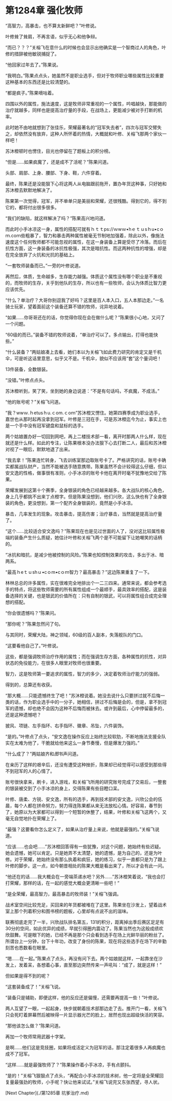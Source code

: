 # 第1284章 强化牧师

“高智力，高暴击，也不算太新鲜吧？”叶修说。

叶修耸了耸肩，不再言语，似乎无心和他争辩。

“而已？？？”关榕飞在意什么的时候也会显示出他确实是一个智商过人的角色，叶修的措辞被他敏锐捕捉了。

“他回家过年去了。”陈果说。

“我明白。”陈果点点头，她虽然不是职业选手，但对于牧师职业哪些属性比较重要这种基本的东西还是比较清楚的。

“都是疯子。”陈果嘀咕着。

四围以外的属性，施法速度，这是牧师非常重视的一个属性，吟唱越快，那能做的治疗就越多，同样也是提高治疗量的手段，在战场上，更能减少被对手打断的机率。

此时她不由地就想到了张佳乐，荣耀最著名的“冠军失去者”，四次与冠军交臂失之，却依然没有放弃，这种人所怀着的热情，大概就和叶修、关榕飞那两个家伙一样吧！

苏沐橙顿时也愣住，目光也停留在了题板上的积分榜。

“但是……如果疯魔了，还是成不了活呢？”陈果问道。

头部、肩部、上身、腰部、下身、鞋，六件穿着。

最终，陈果还是没能狠下心将这两人从电脑跟前拖开，置办年货这种事，只好她和苏沐橙去默默地解决了。

陈果第一次觉得，冠军，并不单单只是美丽和荣耀，还很残酷。得到它的，得不到它的，都将付出很多很多。

“我们的缺陷，就这样解决了吗？”陈果高兴地问道。

而此时小手冰凉这一身，属性的搭配可就有ｈｔｔps://ｗwｗ•hｅｔｕsｈu•cｏｍ.coｍ些粗暴了，智力和暴击两种属性被毫无节制地加强着，除此以外，像施法速度这个任何牧师都不可能忽视的属性，在这一身装备上算是受尽了冷落。而后在抗性方面，这一身装备的冰抗性极强，其次是暗抗性。而这两种抗性的增强，却是在完全放弃了火抗和光抗的基础上。

“一套牧师装备而已。”一旁的叶修说道。

再然后，体质，生命越多，生存能力越强。体质这个属性没有哪个职业是不重视的，而牧师的生存，关乎到他队的生存，所以也有一些牧师，会认为体质比智力更应该优先。

“什么？单治疗？大哥你别逗我了好吗？这里是百人本入口，五人本那边走。”一名骑士玩家，望着面前这个装备还算不错的牧师，诧异地说着。

“如果……你哥哥还在的话，你觉得你现在会在做什么呢？”陈果很小心地，又问了一个问题。

“60级的而已。”装备不错的牧师说着，“单治疗可以了。多点输出，打得也能快些。”

“什么装备？”两姑娘凑上去看，她们本以为关榕飞如此费力研究的肯定又是千机伞，可是听这话里意思，似乎又不是。千机伞，貌似不应该用“套”这个量词吧！

13件装备，全数银装。

“没错。”叶修点点头。

苏沐橙听到，笑了笑，坐到她的身边说道：“不是有句话吗，不疯魔，不成活。”

“他的账号呢？”关榕飞问道。

“我？wwｗ.ｈetusｈu.ｃom.ｃoｍ”苏沐橙又愣住。她第四赛季成为职业选手，嘉世也从那时起再没拿到冠军。叶修是三冠在手，可是苏沐橙迄今为止，事实上也是一个手中没有冠军键盘和鼠标的选手。

两个姑娘置办好一切回到网吧，再上二楼技术部一看，离开时那两人什么样，现在就还是什么样。如此的专注，让陈果根本没办法狠下心去打断二人，最后和苏沐橙对视了一眼后，默默地退了出来。

“我去拿！”陈果连忙转身，飞去训练室那边取账号卡了。严格讲究的话，账号卡确实都属战队财产，当然不能被选手随意携带。陈果虽然不会计较得这么仔细，但以安文逸的性格，做事很有准则，小手冰凉的账号卡他在离开时毫不犹豫地交给了陈果。

荣耀发展到这第十个赛季，全身银装的角色已经越来越多。各大战队的核心角色，身上几乎都挑不出来丁点橙字。但是陈果没想到，他们兴欣，这么快也有了全身银装的角色，更没想到，第一个配齐全身银装的，竟然是小手冰凉。

暴击，几率发生的现象。攻击暴击，提高伤害；治疗暴击，当然就是提高治疗量了。

“这个……比较适合安文逸吗？”陈果现在也是见过世面的人了，没对这比较属性极端的装备产生什么质疑，她估计叶修和关榕飞两个是不可能留下让她嘲笑的话柄的。

“冰抗和暗抗，是减少他被控制的风险。”陈果也知控制效果的攻击，多出于冰、暗两系。

“最高ｈeｔｕshｕ•cｏm•cｏｍ智力？最高暴击？”这边陈果重复了一下。

林林总总的许多属性，实在很难完全地排出个一二三四来。通常来说，都会参考选手的特点，将这些牧师需要的所有属性组成一个最顺手，最具效率的搭配，这是装备选择的关键，也是银武的价值所在：只有自制的银武，可以将属性组合成完全理想的搭配。

“你会很遗憾吗？”陈果问。

“那你呢？”陈果忽然问了句。

与其同时，荣耀大陆，神之领域，60级的百人副本，失落舰队的门口。

“这要看他自己了。”叶修说。

这些，都是强调牧师治疗作用的属性；而在强调生存方面，各种属性的抗性，对异状态的免役能力，在很多人眼里对牧师也很重要。

智力，这是牧师第一要追求的属性，智力的多少，决定着牧师治疗能力的强弱。

得到的，总算还有收获。

“那大概……只能遗憾终生了吧！”苏沐橙说着。她没去说什么只要拼过就不后悔一类的话，作为职业选手中的一分子，她相信，拼过不后悔是会的，但是，拿不到冠军的遗憾，却也绝不会因为这种不后悔而被抹去。或许到最后，心中停留最多的，还是这种遗憾吧？

披风、项链、左手指环、右手指环、徽章、吊坠，六件装饰。

“是的。”叶修点了点头，“安文逸在操作反应上始终比较软肋，不断地施法支援全队实在太难为他了，干脆就给他来这么一身节奏慢，但是爆发力强的。”

“什么成了？”两姑娘齐和*图*书声问道。

在亲历了这样的艰辛后，还没有遭受这种挫折，陈果却已经觉得可以感受到那些得不到冠军的人的心情了。

账号很快拿来，刷卡，进入游戏，和关榕飞所用的研究账号完成了交易后，一整套的银装被交到了小手冰凉的身上，交得陈果有些目瞪口呆。

叶修、唐柔、方锐、安文逸，所有的选手，再到技术部的安文逸，兴欣公会的伍晨，每个人都在拼命努力，努力得连陈果都从来无法放松心情。好容易，春节到了，她原以为大家都可以得到一个短暂的休整了，结果，叶修和关榕飞这两个，又毫无自觉地扑在荣耀上了。

“最强？这要看你怎么定义了，如果从治疗量上来说，他就是最强的。”关榕飞说道。

“应该……也会吧……”苏沐橙回答得有一些犹豫，对这个问题，她始终有些迟疑。她会遗憾，她可以肯定。只是她弄不太清楚，她的遗憾，是为自己的，还是为叶修。对于荣耀，她始终没有那么执着和疯狂，她的练习，似乎一直都只是为了跟上叶修的脚步。这一点，如今朝昔相处的陈果大概是看出来了，所以才会有此一问。

“他还在的话……我大概会在一旁端茶递水吧？另外……”苏沐橙笑着说，“我也会打打荣耀，那样的话，在一起的感觉大概会更清晰一些吧！”

“是全荣耀，最高智力，最高暴击的牧师装！”关榕飞强调。

战术室空间比较充足，买回来的年货都被堆在了这里。陈果坐在沙发上，望着战术室上那个列着积分和图书榜的题板，心里却有点说不出的滋味。

联赛彻底走完了一半，兴欣战队排名第五，131的积分，距离掉出季后赛区足足有30分的空间，如此优异的成绩，早就引得圈内震动了。陈果当然也为这般成绩欢欣鼓舞。可是眼下的她，已经不再是那个只会看到选手在场上光鲜华丽的粉丝了。所谓台上一分钟，台下十年功，改变了身份的陈果，现在将这些选手在场下的辛勤刻苦也悉数看在眼里。

“嗯……在一起。”陈果点了点头，再没有问下去。两个姑娘就这样，一起靠坐在沙发上，发着呆，各想着心事，直至那边突然传来一声吼叫：“成了，就是这样！”

但如果是得不到的呢？

“这套装备成了！”关榕飞说。

“装备只是辅助，即便这样，他的反应还是偏慢，还需要再提高一些！”叶修说。

两人互望了一眼，一起起身，快步就朝着技术部那边走了去。推开门一看，关榕飞只会死盯着屏幕然后被映得一片显示器光芒的脸上，居然也现出超级快活的笑容。

“那他该怎么做？”陈果问道。

再加一个牧师常用武器十字架。

是啊……他们这是竞技圈，如果将成活定义为冠军的话，那注定着很多人再疯魔也成不了冠军。

“这样……就是最强牧师了？”陈果操作着小手冰凉，手有点颤抖。

“是的！”关榕飞狠狠点了点头，“再配合小手冰凉的技术树，他一定将是全荣耀回复量最强劲的牧师，小手呢？快让他来试试。”关榕飞说完又东张西望，寻人状。



[Next Chapter](./第1285章 坑爹治疗.md)